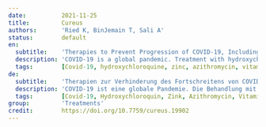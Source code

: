 ```yaml
---
date:          2021-11-25
title:         Cureus
authors:       'Ried K, BinJemain T, Sali A'
status:        default
en:
  subtitle:    'Therapies to Prevent Progression of COVID-19, Including Hydroxychloroquine, Azithromycin, Zinc, and Vitamin D3 With or Without Intravenous Vitamin C: An International, Multicenter, Randomized Trial'
  description: 'COVID-19 is a global pandemic. Treatment with hydroxychloroquine (HCQ), zinc, and azithromycin (AZM), also known as the Zelenko protocol, and treatment with intravenous (IV) vitamin C (IVC) have shown encouraging results in a large number of trials worldwide. In addition, vitamin D levels are an important indicator of the severity of symptoms in patients with COVID-19. Our multicenter, randomized, open-label study aimed to assess the effectiveness of HCQ, AZM, and zinc with or without IVC in hospitalized patients with COVID-19 in reducing symptom severity and duration and preventing death. Hospitalized patients with COVID-19 in seven participating hospitals in Turkey were screened for eligibility and randomly allocated to receive either HCQ, AZM, and zinc (group 1) or HCQ, AZM, zinc plus IV vitamin C treatment (group 2) for 14 days. The patients also received nontherapeutic levels of vitamin D3. A total of 237 hospitalized patients with COVID-19 aged 22-99 years (mean: 63.3 ± 15.7 years) were enrolled in the study. Almost all patients were vitamin D deficient (97%), 55% were severely vitamin D deficient (<25 nmol/L) and 42% were vitamin D deficient (<50 nmol/L); 3% had insufficient vitamin D levels (<75 nmol/L), and none had optimal vitamin D levels. Of the patients, 73% had comorbidities, including diabetes (35%), heart disease (36%), and lung disease (34%). All but one patient (99.6%; n = 236/237) treated with HCQ, AZM, and zinc with or without high-dose IV vitamin C (IVC) fully recovered. Additional IVC therapy contributed significantly to a quicker recovery (15 days versus 45 days until discharge). Side effects such as diarrhea, nausea, and vomiting, reported by 15%-27% of the patients, were mild to moderate and transient. No cardiac side effects were observed. Low vitamin D levels were significantly correlated with a higher probability of admission to the intensive care unit (ICU) and longer hospital stay. Sadly, one 70-year-old female patient with heart and lung disease died after 17 days in ICU and 22 days in the hospital. Her vitamin D level was 6 nmol/L on admission (i.e., severely deficient). Our study suggests that the treatment protocol of HCQ, AZM, and zinc with or without vitamin C is safe and effective in the treatment of COVID-19, with high dose IV vitamin C leading to a significantly quicker recovery. Importantly, our study confirms vitamin D deficiency to be a high-risk factor of severe COVID-19 disease and hospitalization, with 97% of our study’s patient cohort being vitamin D deficient, 55% of these being severely vitamin D deficient, and none had optimal levels. Future trials are warranted to evaluate the treatment with a combination of high-dose vitamin D3 in addition to HCQ, AZM, and zinc and high-dose intravenous vitamin C.'
  tags:        [Covid-19, hydroxychloroquine, zinc, azithromycin, vitamins, vitamin C, vitamin D]
de:
  subtitle:    'Therapien zur Verhinderung des Fortschreitens von COVID-19, einschließlich Hydroxychloroquin, Azithromycin, Zink und Vitamin D3 mit oder ohne Vitamin C intravenös: Eine internationale, multizentrische, randomisierte Studie'
  description: 'COVID-19 ist eine globale Pandemie. Die Behandlung mit Hydroxychloroquin (HCQ), Zink und Azithromycin (AZM), auch bekannt als Zelenko-Protokoll, und die Behandlung mit intravenösem Vitamin C (IVC) haben in einer Vielzahl von Studien weltweit ermutigende Ergebnisse gezeigt. Darüber hinaus ist der Vitamin-D-Spiegel ein wichtiger Indikator für den Schweregrad der Symptome bei Patienten mit COVID-19. Ziel unserer multizentrischen, randomisierten, offenen Studie war es, die Wirksamkeit von HCQ, AZM und Zink mit oder ohne IVC bei hospitalisierten Patienten mit COVID-19 im Hinblick auf die Verringerung der Schwere und Dauer der Symptome und die Verhinderung des Todes zu untersuchen. Krankenhauspatienten mit COVID-19 in sieben teilnehmenden Krankenhäusern in der Türkei wurden auf ihre Eignung geprüft und nach dem Zufallsprinzip entweder HCQ, AZM und Zink (Gruppe 1) oder HCQ, AZM, Zink plus IV-Vitamin C (Gruppe 2) für 14 Tage zugewiesen. Die Patienten erhielten außerdem Vitamin D3 in nicht-therapeutischen Mengen. Insgesamt wurden 237 hospitalisierte Patienten mit COVID-19 im Alter von 22 bis 99 Jahren (Mittelwert: 63,3 ± 15,7 Jahre) in die Studie aufgenommen. Fast alle Patienten wiesen einen Vitamin-D-Mangel auf (97 %), 55 % einen schweren Vitamin-D-Mangel (<25 nmol/L) und 42 % einen Vitamin-D-Mangel (<50 nmol/L); 3 % hatten einen unzureichenden Vitamin-D-Spiegel (<75 nmol/L), und keiner hatte einen optimalen Vitamin-D-Spiegel. Von den Patienten hatten 73 % Begleiterkrankungen, darunter Diabetes (35 %), Herzerkrankungen (36 %) und Lungenerkrankungen (34 %). Bis auf einen Patienten (99,6 %; n = 236/237), der mit HCQ, AZM und Zink mit oder ohne hochdosiertes IV-Vitamin C (IVC) behandelt wurde, erholten sich alle vollständig. Die zusätzliche IVC-Therapie trug wesentlich zu einer schnelleren Genesung bei (15 Tage gegenüber 45 Tagen bis zur Entlassung). Nebenwirkungen wie Durchfall, Übelkeit und Erbrechen, die von 15 % bis 27 % der Patienten angegeben wurden, waren leicht bis mittelschwer und vorübergehend. Es wurden keine kardialen Nebenwirkungen beobachtet. Niedrige Vitamin-D-Spiegel korrelierten signifikant mit einer höheren Wahrscheinlichkeit der Aufnahme auf die Intensivstation und einem längeren Krankenhausaufenthalt. Leider verstarb eine 70-jährige Patientin mit einer Herz- und Lungenerkrankung nach 17 Tagen auf der Intensivstation und 22 Tagen im Krankenhaus. Ihr Vitamin-D-Spiegel lag bei der Aufnahme bei 6 nmol/L (d. h. ein schwerer Mangel). Unsere Studie deutet darauf hin, dass das Behandlungsprotokoll aus HCQ, AZM und Zink mit oder ohne Vitamin C bei der Behandlung von COVID-19 sicher und wirksam ist, wobei hochdosiertes IV-Vitamin C zu einer deutlich schnelleren Genesung führt. Wichtig ist, dass unsere Studie bestätigt, dass Vitamin-D-Mangel ein Hochrisikofaktor für eine schwere COVID-19-Erkrankung und einen Krankenhausaufenthalt ist: 97 % der Patienten unserer Studie hatten einen Vitamin-D-Mangel, 55 % davon einen schweren Vitamin-D-Mangel, und keiner hatte optimale Werte. Zukünftige Studien sind gerechtfertigt, um die Behandlung mit einer Kombination aus hochdosiertem Vitamin D3 zusätzlich zu HCQ, AZM und Zink sowie hochdosiertem intravenösem Vitamin C zu untersuchen.' 
  tags:        [Covid-19, Hydroxychloroquin, Zink, Azithromycin, Vitamine, Vitamin C, Vitamin D]
group:         'Treatments'
credit:        https://doi.org/10.7759/cureus.19902
---
```

